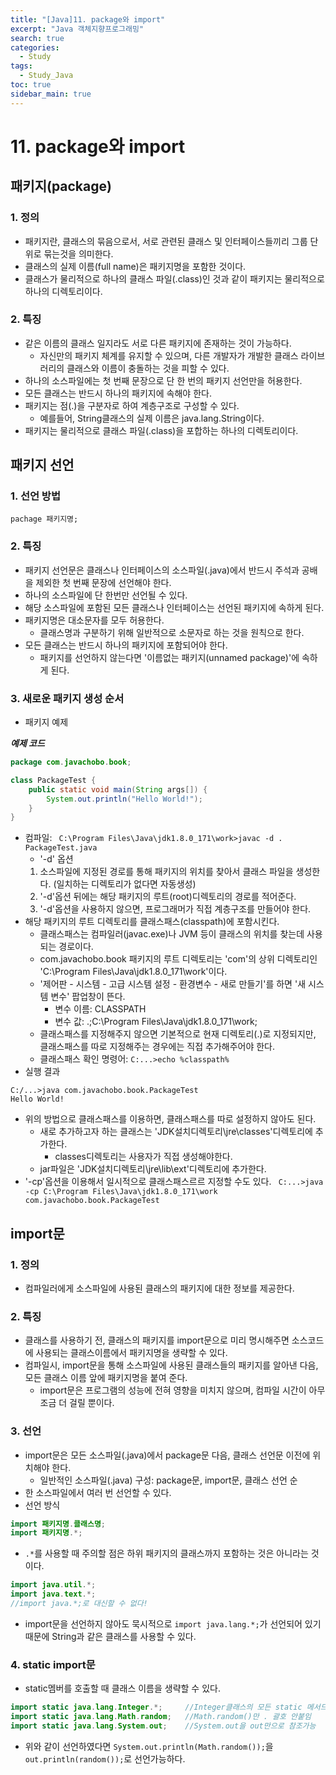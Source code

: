 ```yaml
---
title: "[Java]11. package와 import"
excerpt: "Java 객체지향프로그래밍"
search: true
categories:
  - Study
tags:
  - Study_Java
toc: true
sidebar_main: true
---
```


# 11. package와 import

## 패키지(package)

### 1. 정의
- 패키지란, 클래스의 묶음으로서, 서로 관련된 클래스 및 인터페이스들끼리 그룹 단위로 묶는것을 의미한다.
- 클래스의 실제 이름(full name)은 패키지명을 포함한 것이다.
- 클래스가 물리적으로 하나의 클래스 파일(.class)인 것과 같이 패키지는 물리적으로 하나의 디렉토리이다.

### 2. 특징
- 같은 이름의 클래스 일지라도 서로 다른 패키지에 존재하는 것이 가능하다.
	- 자신만의 패키지 체계를 유지할 수 있으며, 다른 개발자가 개발한 클래스 라이브러리의 클래스와 이름이 충돌하는 것을 피할 수 있다.
- 하나의 소스파일에는 첫 번째 문장으로 단 한 번의 패키지 선언만을 허용한다.
- 모든 클래스는 반드시 하나의 패키지에 속해야 한다.
- 패키지는 점(.)을 구분자로 하여 계층구조로 구성할 수 있다.
	- 예를들어, String클래스의 실제 이름은 java.lang.String이다.
- 패키지는 물리적으로 클래스 파일(.class)을 포합하는 하나의 디렉토리이다.

## 패키지 선언

### 1. 선언 방법
```
pachage 패키지명;
```

### 2. 특징
- 패키지 선언문은 클래스나 인터페이스의 소스파일(.java)에서 반드시 주석과 공배을 제외한 첫 번째 문장에 선언해야 한다.
- 하나의 소스파일에 단 한번만 선언될 수 있다.
- 해당 소스파일에 포함된 모든 클래스나 인터페이스는 선언된 패키지에 속하게 된다.
- 패키지명은 대소문자를 모두 허용한다.
	- 클래스명과 구분하기 위해 일반적으로 소문자로 하는 것을 원칙으로 한다.
- 모든 클래스는 반드시 하나의 패키지에 포함되어야 한다.
	- 패키지를 선언하지 않는다면 '이름없는 패키지(unnamed package)'에 속하게 된다.

### 3. 새로운 패키지 생성 순서
- 패키지 예제

___예제 코드___

```java
package com.javachobo.book;

class PackageTest {
	public static void main(String args[]) {
		System.out.println("Hello World!");
	}
}
```

- 컴파일: ``` C:\Program Files\Java\jdk1.8.0_171\work>javac -d . PackageTest.java```
	- '-d' 옵션
	1. 소스파일에 지정된 경로를 통해 패키지의 위치를 찾아서 클래스 파일을 생성한다. (일치하는 디렉토리가 없다면 자동생성)
	2. '-d'옵션 뒤에는 해당 패키지의 루트(root)디렉토리의 경로를 적어준다.
	3. '-d'옵션을 사용하지 않으면, 프로그래머가 직접 계층구조를 만들어야 한다.
- 해당 패키지의 루트 디렉토리를 클래스패스(classpath)에 포함시킨다.
	- 클래스패스는 컴파일러(javac.exe)나 JVM 등이 클래스의 위치를 찾는데 사용되는 경로이다.
	- com.javachobo.book 패키지의 루트 디렉토리는 'com'의 상위 디렉토리인 'C:\Program Files\Java\jdk1.8.0_171\work'이다.
	- '제어판 - 시스템 - 고급 시스템 설정 - 환경변수 - 새로 만들기'를 하면 '새 시스템 변수' 팝업창이 뜬다.
		- 변수 이름: CLASSPATH
		- 변수 값: .;C:\Program Files\Java\jdk1.8.0_171\work;
	- 클래스패스를 지정해주지 않으면 기본적으로 현재 디렉토리(.)로 지정되지만, 클래스패스를 따로 지정해주는 경우에는 직접 추가해주어야 한다.
	- 클래스패스 확인 명령어: ```C:...>echo %classpath%```
- 실행 결과

```
C:/...>java com.javachobo.book.PackageTest
Hello World!
```

- 위의 방법으로 클래스패스를 이용하면, 클래스패스를 따로 설정하지 않아도 된다.
	- 새로 추가하고자 하는 클래스는 'JDK설치디렉토리\jre\classes'디렉토리에 추가한다.
		- classes디렉토리는 사용자가 직접 생성해야한다.
	- jar파일은 'JDK설치디렉토리\jre\lib\ext'디렉토리에 추가한다.
- '-cp'옵션을 이용해서 일시적으로 클래스패스르르 지정할 수도 있다. ``` C:...>java -cp C:\Program Files\Java\jdk1.8.0_171\work com.javachobo.book.PackageTest```

## import문

### 1. 정의
- 컴파일러에게 소스파일에 사용된 클래스의 패키지에 대한 정보를 제공한다.

### 2. 특징
- 클래스를 사용하기 전, 클래스의 패키지를 import문으로 미리 명시해주면 소스코드에 사용되는 클래스이름에서 패키지명을 생략할 수 있다.
- 컴파일시, import문을 통해 소스파일에 사용된 클래스들의 패키지를 알아낸 다음, 모든 클래스 이름 앞에 패키지명을 붙여 준다.
	- import문은 프로그램의 성능에 전혀 영향을 미치지 않으며, 컴파일 시간이 아무 조금 더 걸릴 뿐이다.

### 3. 선언
- import문은 모든 소스파일(.java)에서 package문 다음, 클래스 선언문 이전에 위치해야 한다.
	- 일반적인 소스파일(.java) 구성: package문, import문, 클래스 선언 순
- 한 소스파일에서 여러 번 선언할 수 있다.
- 선언 방식

```java
import 패키지명.클래스명;
import 패키지명.*;
```

- ```.*```를 사용할 때 주의할 점은 하위 패키지의 클래스까지 포함하는 것은 아니라는 것이다.

```java
import java.util.*;
import java.text.*;
//import java.*;로 대신할 수 없다!
```

- import문을 선언하지 않아도 묵시적으로 ```import java.lang.*;```가 선언되어 있기 때문에 String과 같은 클래스를 사용할 수 있다.

### 4. static import문
- static멤버를 호출할 때 클래스 이름을 생략할 수 있다.

```java
import static java.lang.Integer.*;     //Integer클래스의 모든 static 메서드
import static java.lang.Math.random;   //Math.random()만 . 괄호 안붙임
import static java.lang.System.out;    //System.out을 out만으로 참조가능
```

- 위와 같이 선언하였다면 ```System.out.println(Math.random());```을 ```out.println(random());```로 선언가능하다.
